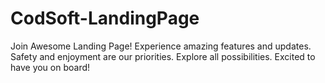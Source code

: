 # CodSoft-LandingPage
Join Awesome Landing Page! Experience amazing features and updates. Safety and enjoyment are our priorities. Explore all possibilities. Excited to have you on board!
